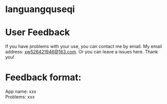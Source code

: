 # languangquseqi

# User Feedback
If you have problems with your use, you can contact me by email. My email address: xw526421946@163.com. Or you can leave a issues here. Thank you!

# Feedback format:
 App name: xxx  
 Problems: xxx
